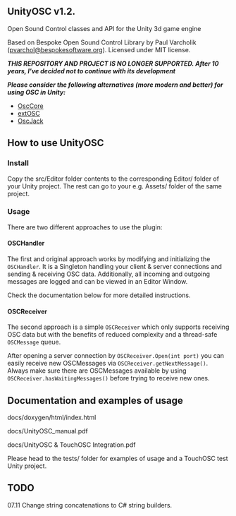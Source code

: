 ## UnityOSC v1.2.

Open Sound Control classes and API for the Unity 3d game engine

Based on Bespoke Open Sound Control Library by Paul Varcholik (pvarchol@bespokesoftware.org).
Licensed under MIT license.

***THIS REPOSITORY AND PROJECT IS NO LONGER SUPPORTED. After 10 years, I've decided not to continue with its development***

***Please consider the following alternatives (more modern and better) for using OSC in Unity:***

* [OscCore](https://github.com/stella3d/OscCore)
* [extOSC](https://github.com/Iam1337/extOSC)
* [OscJack](https://github.com/keijiro/OscJack)


## How to use UnityOSC

### Install 

Copy the src/Editor folder contents to the corresponding Editor/ folder of your Unity project. The rest can go to your e.g. Assets/ folder of the same project.

### Usage

There are two different approaches to use the plugin:

#### OSCHandler

The first and original approach works by modifying and initializing the `OSCHandler`. It is a Singleton handling your client & server connections and sending & receiving OSC data. Additionally, all incoming and outgoing messages are logged and can be viewed in an Editor Window.

Check the documentation below for more detailed instructions. 

#### OSCReceiver

The second approach is a simple `OSCReceiver` which only supports receiving OSC data but with the benefits of reduced complexity and a thread-safe `OSCMessage` queue. 

After opening a server connection by `OSCReceiver.Open(int port)` you can easily receive new OSCMessages via `OSCReceiver.getNextMessage()`. Always make sure there are OSCMessages available by using `OSCReceiver.hasWaitingMessages()` before trying to receive new ones.

## Documentation and examples of usage

docs/doxygen/html/index.html

docs/UnityOSC_manual.pdf

docs/UnityOSC & TouchOSC Integration.pdf 

Please head to the tests/ folder for examples of usage and a TouchOSC test Unity project.

## TODO

07.11 Change string concatenations to C# string builders.
